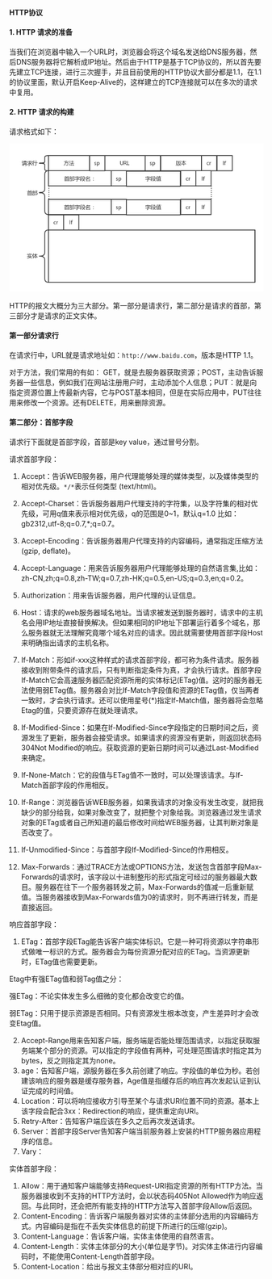 #### HTTP协议

#### 1. HTTP 请求的准备

当我们在浏览器中输入一个URL时，浏览器会将这个域名发送给DNS服务器，然后DNS服务器将它解析成IP地址。然后由于HTTP是基于TCP协议的，所以首先要先建立TCP连接，进行三次握手，并且目前使用的HTTP协议大部分都是1.1，在1.1的协议里面，默认开启Keep-Alive的，这样建立的TCP连接就可以在多次的请求中复用。

#### 2. HTTP 请求的构建

请求格式如下：

![http](../images/net/httprequet.jpg)

HTTP的报文大概分为三大部分。第一部分是请求行，第二部分是请求的首部，第三部分才是请求的正文实体。

#### 第一部分请求行

在请求行中，URL就是请求地址如：```http://www.baidu.com```，版本是HTTP 1.1。

对于方法，我们常用的有如： GET，就是去服务器获取资源；POST，主动告诉服务器一些信息，例如我们在网站注册用户时，主动添加个人信息；PUT：就是向指定资源位置上传最新内容，它与POST基本相同，但是在实际应用中，PUT往往用来修改一个资源。还有DELETE，用来删除资源。

#### 第二部分：首部字段

请求行下面就是首部字段，首部是key value，通过冒号分割。

请求首部字段：

1. Accept：告诉WEB服务器，用户代理能够处理的媒体类型，以及媒体类型的相对优先级。```*/*```表示任何类型 (text/html)。
2. Accept-Charset：告诉服务器用户代理支持的字符集，以及字符集的相对优先级，可用q值来表示相对优先级，q的范围是0~1，默认q=1.0 比如：gb2312,utf-8;q=0.7,*;q=0.7。

3. Accept-Encoding：告诉服务器用户代理支持的内容编码，通常指定压缩方法(gzip, deflate)。

4. Accept-Language：用来告诉服务器用户代理能够处理的自然语言集,比如：zh-CN,zh;q=0.8,zh-TW;q=0.7,zh-HK;q=0.5,en-US;q=0.3,en;q=0.2。

5. Authorization：用来告诉服务器，用户代理的认证信息。
6. Host：请求的web服务器域名地址。当请求被发送到服务器时，请求中的主机名会用IP地址直接替换解决。但如果相同的IP地址下部署运行着多个域名，那么服务器就无法理解究竟哪个域名对应的请求。因此就需要使用首部字段Host来明确指出请求的主机名称。
7. If-Match：形如if-xxx这种样式的请求首部字段，都可称为条件请求。服务器接收到附带条件的请求后，只有判断指定条件为真，才会执行请求。首部字段If-Match它会高速服务器匹配资源所用的实体标记(ETag)值。这时的服务器无法使用弱ETag值。服务器会对比If-Match字段值和资源的ETag值，仅当两者一致时，才会执行请求。还可以使用星号(*)指定If-Match值，服务器将会忽略Etag的值，只要资源存在就处理请求。
8. If-Modified-Since：如果在If-Modified-Since字段指定的日期时间之后，资源发生了更新，服务器会接受请求。如果请求的资源没有更新，则返回状态码304Not Modified的响应。获取资源的更新日期时间可以通过Last-Modified来确定。
9. If-None-Match：它的段值与ETag值不一致时，可以处理该请求。与If-Match首部字段的作用相反。
10. If-Range：浏览器告诉WEB服务器，如果我请求的对象没有发生改变，就把我缺少的部分给我，如果对象改变了，就把整个对象给我。浏览器通过发生请求对象的ETag或者自己所知道的最后修改时间给WEB服务器，让其判断对象是否改变了。
11. If-Unmodified-Since：与首部字段If-Modified-Since的作用相反。
12. Max-Forwards：通过TRACE方法或OPTIONS方法，发送包含首部字段Max-Forwards的请求时，该字段以十进制整形的形式指定可经过的服务器最大数目。服务器在往下一个服务器转发之前，Max-Forwards的值减一后重新赋值。当服务器接收到Max-Forwards值为0的请求时，则不再进行转发，而是直接返回。



响应首部字段：

1. ETag：首部字段ETag能告诉客户端实体标识。它是一种可将资源以字符串形式做唯一标识的方式。服务器会为每份资源分配对应的ETag。当资源更新时，ETag值也需要更新。

Etag中有强ETag值和弱Tag值之分：

强ETag：不论实体发生多么细微的变化都会改变它的值。

弱ETag：只用于提示资源是否相同。只有资源发生根本改变，产生差异时才会改变Etag值。

2. Accept-Range用来告知客户端，服务端是否能处理范围请求，以指定获取服务端某个部分的资源。可以指定的字段值有两种，可处理范围请求时指定其为bytes，反之则指定其为none。
3. age：告知客户端，源服务器在多久前创建了响应。字段值的单位为秒。若创建该响应的服务器是缓存服务器，Age值是指缓存后的响应再次发起认证到认证完成的时间值。
4. Location：可以将响应接收方引导至某个与请求URI位置不同的资源。基本上该字段会配合3xx：Redirection的响应，提供重定向URI。
5. Retry-After：告知客户端应该在多久之后再次发送请求。
6. Server：首部字段Server告知客户端当前服务器上安装的HTTP服务器应用程序的信息。
7. Vary：

实体首部字段：

1. Allow：用于通知客户端能够支持Request-URI指定资源的所有HTTP方法。当服务器接收到不支持的HTTP方法时，会以状态码405Not Allowed作为响应返回。与此同时，还会把所有能支持的HTTP方法写入首部字段Allow后返回。
2. Content-Encoding：告诉客户端服务器对实体的主体部分选用的内容编码方式。内容编码是指在不丢失实体信息的前提下所进行的压缩(gzip)。
3. Content-Language：告诉客户端，实体主体使用的自然语言。
4. Content-Length：实体主体部分的大小(单位是字节)。对实体主体进行内容编码时，不能使用Content-Length首部字段。
5. Content-Location：给出与报文主体部分相对应的URI。

